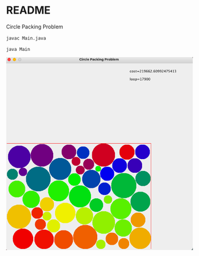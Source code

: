 # README

Circle Packing Problem

```
javac Main.java
```
```
java Main
```

![img](./img.png "circle packing sample")

